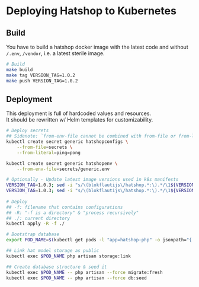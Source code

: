 # Deploying Hatshop to Kubernetes
## Build
You have to build a hatshop docker image with the latest code
and without `/.env`, `/vendor`, i.e. a latest sterile image.

```bash
# Build
make build
make tag VERSION_TAG=1.0.2
make push VERSION_TAG=1.0.2
```

## Deployment
This deployment is full of hardcoded values and resources.  
It should be rewritten w/ Helm templates for customizability.  

``` bash
# Deploy secrets
## Sidenote: `from-env-file cannot be combined with from-file or from-literal`
kubectl create secret generic hatshopconfigs \
    --from-file=secrets \
    --from-literal=ping=pong

kubectl create secret generic hatshopenv \
    --from-env-file=secrets/generic.env
```

``` bash
# Optionally - Update latest image versions used in k8s manifests
VERSION_TAG=1.0.3; sed -i "s/\(blokflautijs\/hatshop.*:\).*/\1${VERSION_TAG}/g" 03-php.yaml
VERSION_TAG=1.0.3; sed -i "s/\(blokflautijs\/hatshop.*:\).*/\1${VERSION_TAG}/g" 04-nginx.yaml
    
# Deploy
## -f: filename that contains configurations
## -R: "-f is a directory" & "process recursively"
## ./: current directory
kubectl apply -R -f ./
```

```bash
# Bootstrap database
export POD_NAME=$(kubectl get pods -l "app=hatshop-php" -o jsonpath="{.items[0].metadata.name}")

## Link hat model storage as public
kubectl exec $POD_NAME php artisan storage:link

## Create database structure & seed it
kubectl exec $POD_NAME -- php artisan --force migrate:fresh
kubectl exec $POD_NAME -- php artisan --force db:seed
```
